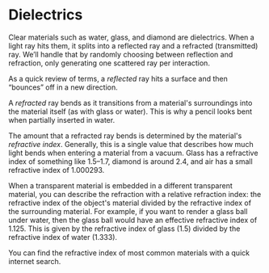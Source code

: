 # Dielectrics

Clear materials such as water, glass, and diamond are dielectrics. When a light ray hits them, it splits into a reflected ray and a refracted (transmitted) ray. We’ll handle that by randomly choosing between reflection and refraction, only generating one scattered ray per interaction.

As a quick review of terms, a *reflected* ray hits a surface and then “bounces” off in a new direction.

A *refracted* ray bends as it transitions from a material's surroundings into the material itself (as with glass or water). This is why a pencil looks bent when partially inserted in water.

The amount that a refracted ray bends is determined by the material's *refractive index*. Generally, this is a single value that describes how much light bends when entering a material from a vacuum. Glass has a refractive index of something like 1.5–1.7, diamond is around 2.4, and air has a small refractive index of 1.000293.

When a transparent material is embedded in a different transparent material, you can describe the refraction with a relative refraction index: the refractive index of the object's material divided by the refractive index of the surrounding material. For example, if you want to render a glass ball under water, then the glass ball would have an effective refractive index of 1.125. This is given by the refractive index of glass (1.5) divided by the refractive index of water (1.333).

You can find the refractive index of most common materials with a quick internet search.

